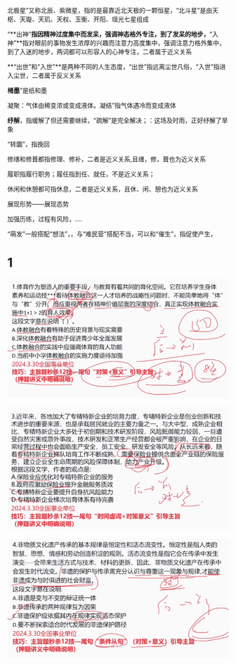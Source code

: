 

北极星”又称北辰、紫微星，指的是最靠近北天极的一颗恒星，“北斗星”是由天枢、天璇、天玑、天权、玉衡、开阳、瑶光七星组成

“**出神”**指因精神过度集中而发呆，强调神态格外专注，到了发呆的地步，**“入神”**指对眼前的事物发生浓厚的兴趣而注意力高度集中，强调注意力格外集中，到了入迷的地步，两词都可以形容人的心神专注，二者属于近义关系

**“出世”和“入世”**是两种不同的人生态度，“出世”指远离尘世凡俗，“入世”指进入尘世，二者属于反义关系

**楮墨**”是纸和墨

凝聚：气体由稀变浓或变成液体。凝结”指气体遇冷而变成液体

**纾解**，指缓解了但还需要继续，“疏解”是完全解决；：这场及时雨，正好纾解了旱象

“转圜”，指挽回

修缮和修葺都指修理、修补，二者是近义关系,且缮，修，葺也为近义关系

履职指履行职务；履任指到任、就任，不是近义关系；

休闲和休憩都可指休息，二者是近义关系，且休、闲、憩也为近义关系

展现形势——展现态势

加强历练，过程有风险，....

“萌发”一般搭配“想法”，，与“难民营”搭配不当，可以和“催生”，指促使产生，

# 1

![image-20240404181054439](../img/image-20240404181054439.png)

![image-20240404181114054](../img/image-20240404181114054.png)

![image-20240404181126814](../img/image-20240404181126814.png)